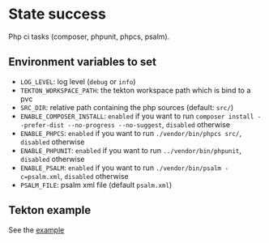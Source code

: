 # State success

Php ci tasks (composer, phpunit, phpcs, psalm).

## Environment variables to set

* `LOG_LEVEL`: log level (`debug` or `info`)
* `TEKTON_WORKSPACE_PATH`: the tekton workspace path which is bind to a pvc
* `SRC_DIR`: relative path containing the php sources (default: `src/`)
* `ENABLE_COMPOSER_INSTALL`: `enabled` if you want to run `composer install --prefer-dist --no-progress --no-suggest`, `disabled` otherwise
* `ENABLE_PHPCS`: `enabled` if you want to run `./vendor/bin/phpcs src/`, `disabled` otherwise
* `ENABLE_PHPUNIT`: `enabled` if you want to run `../vendor/bin/phpunit`, `disabled` otherwise
* `ENABLE_PSALM`: `enabled` if you want to run `./vendor/bin/psalm -c=psalm.xml`, `disabled` otherwise
* `PSALM_FILE`: psalm xml file (default `psalm.xml`)

## Tekton example

See the [example](./php-ci.yaml)
